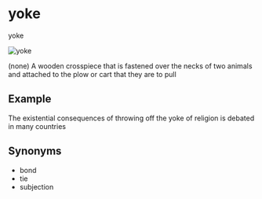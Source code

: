 # yoke

yoke

![yoke](https://dictionary.cambridge.org/zht/images/thumb/yoke_noun_002_41715.jpg?version=5.0.107)

(none) A wooden crosspiece that is fastened over the necks of two animals and attached to the plow or cart that they are to pull

## Example

The existential consequences of throwing off the yoke of religion is debated in many countries

## Synonyms

+ bond
+ tie 
+ subjection
